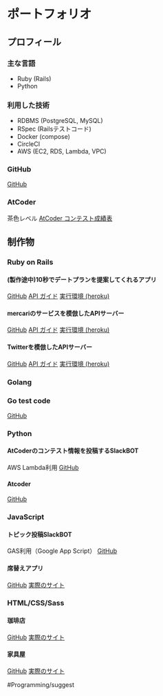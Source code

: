 # ポートフォリオ
## プロフィール
### 主な言語
* Ruby (Rails)
* Python

### 利用した技術
* RDBMS (PostgreSQL, MySQL)
* RSpec (Railsテストコード)
* Docker (compose)
* CircleCI
* AWS (EC2, RDS, Lambda, VPC)

### GitHub
[GitHub](https://github.com/necocoa)

### AtCoder
茶色レベル
[AtCoder コンテスト成績表](https://atcoder.jp/users/necocoa/history)


## 制作物
### Ruby on Rails
#### (製作途中)10秒でデートプランを提案してくれるアプリ
[GitHub](https://github.com/quelcode-0-teamA/date-suggester-rails)
[API ガイド](https://github.com/quelcode-0-teamA/date-suggester-rails/wiki)
[実行環境 (heroku)](https://api-date-suggester-dev.herokuapp.com/)

####  mercariのサービスを模倣したAPIサーバー
[GitHub](https://github.com/necocoa/rails-make-api-for-mercari)
[API ガイド](https://github.com/necocoa/rails-make-api-for-mercari#api-mercari)
[実行環境 (heroku)](https://rails-mercari-api-201372.herokuapp.com/)

#### Twitterを模倣したAPIサーバー
[GitHub](https://github.com/necocoa/rails-make-api-for-userpost)
[API ガイド](https://github.com/necocoa/rails-make-api-for-userpost#api-userpost)
[実行環境 (heroku)](https://api-userpost-yn26as.herokuapp.com/)


### Golang
### Go test code
[GitHub](https://github.com/necocoa/go-rest-api-with-mux)


### Python
#### AtCoderのコンテスト情報を投稿するSlackBOT
AWS Lambda利用
[GitHub](https://github.com/necocoa/python-lambda-slack-bot)

#### Atcoder
[GitHub](https://github.com/necocoa/atcoder)


### JavaScript
#### トピック投稿SlackBOT
GAS利用（Google App Script）
[GitHub](https://github.com/necocoa/gas-send-topic-to-slack)

#### 席替えアプリ
[GitHub](https://github.com/necocoa/js-change-seats)
[実際のサイト](https://necocoa.github.io/js-change-seats/)


### HTML/CSS/Sass
#### 珈琲店
[GitHub](https://github.com/necocoa/html-narita-caffee)
[実際のサイト](https://necocoa.github.io/html-narita-caffee/)

#### 家具屋
[GitHub](https://github.com/necocoa/html-furniture-store)
[実際のサイト](https://necocoa.github.io/html-furniture-store/)

#Programming/suggest